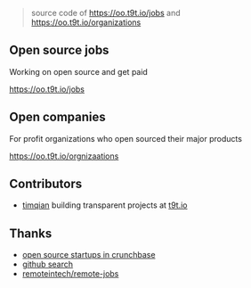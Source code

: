 > source code of https://oo.t9t.io/jobs and https://oo.t9t.io/organizations

## Open source jobs

Working on open source and get paid

https://oo.t9t.io/jobs

## Open companies

For profit organizations who open sourced their major products

https://oo.t9t.io/orgnizaations


## Contributors

- [timqian](https://github.com/timqian) building transparent projects at [t9t.io](https://t9t.io)

## Thanks

- [open source startups in crunchbase](https://www.crunchbase.com/hub/open-source-startups)
- [github search](https://github.com/search?utf8=%E2%9C%93&q=stars%3A%3E0&type=Repositories&ref=advsearch&l=&l=)
- [remoteintech/remote-jobs](https://github.com/remoteintech/remote-jobs)

